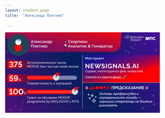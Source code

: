 ```yaml
---
layout: student_page
title:  "Александр Плетнев"

---
```

<img class="img-fluid" src="/img/posts/Александр Плетнев.png" alt="moove-2">
